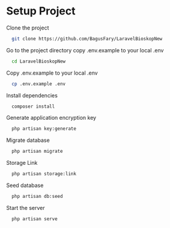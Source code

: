 
# Setup Project




Clone the project

```bash
  git clone https://github.com/BagusFary/LaravelBioskopNew
```

Go to the project directory copy .env.example to your local .env

```bash
  cd LaravelBioskopNew 
```
Copy .env.example to your local .env

```bash
  cp .env.example .env 
```
Install dependencies

```bash
  composer install
```
Generate application encryption key

```bash
  php artisan key:generate
```
Migrate database

```bash
  php artisan migrate
```
Storage Link

```bash
  php artisan storage:link
```
Seed database

```bash
  php artisan db:seed
```

Start the server

```bash
  php artisan serve
```

